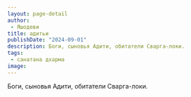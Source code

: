 ```yaml
---
layout: page-detail
author:
 - Яшодеви
title: адитьи
publishDate: "2024-09-01"
description: Боги, сыновья Адити, обитатели Сварга-локи.
tags:
 - санатана дхарма
image: 
---
```


Боги, сыновья Адити, обитатели Сварга-локи.

